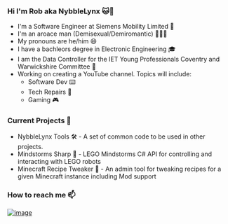 ### Hi I'm Rob aka NybbleLynx 🐱👋
* I'm a Software Engineer at Siemens Mobility Limited 🚆
* I'm an aroace man (Demisexual/Demiromantic) 🖤🤍💜
* My pronouns are he/him 😄
* I have a bachleors degree in Electronic Engineering 🎓
* I am the Data Controller for the IET Young Professionals Coventry and Warwickshire Committee 💽
* Working on creating a YouTube channel. Topics will include:
  * Software Dev ⌨️
  * Tech Repairs 🔧
  * Gaming 🎮

### Current Projects 📓
* NybbleLynx Tools 🛠 - A set of common code to be used in other projects.
* Mindstorms Sharp 🤖 - LEGO Mindstorms C# API for controlling and interacting with LEGO robots
* Minecraft Recipe Tweaker 🔧 - An admin tool for tweaking recipes for a given Minecraft instance including Mod support

### How to reach me 📫
[![image](https://img.shields.io/badge/Twitter-1DA1F2?style=for-the-badge&logo=twitter&logoColor=white)](https://twitter.com/NybbleLynx)

<!--
**NybbleLynx/NybbleLynx** is a ✨ _special_ ✨ repository because its `README.md` (this file) appears on your GitHub profile.

Here are some ideas to get you started:

- 🔭 I’m currently working on ...
- 🌱 I’m currently learning ...
- 👯 I’m looking to collaborate on ...
- 🤔 I’m looking for help with ...
- 💬 Ask me about ...
- 📫 How to reach me: ...
- 😄 Pronouns: ...
- ⚡ Fun fact: ...
-->
